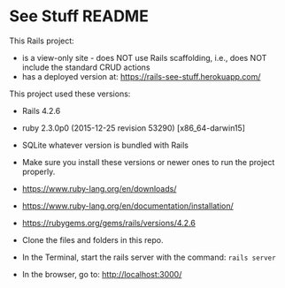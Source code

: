 # See Stuff README

This Rails project:

- is a view-only site - does NOT use Rails scaffolding, i.e., does NOT include the standard CRUD actions
- has a deployed version at: <https://rails-see-stuff.herokuapp.com/>

This project used these versions:

- Rails 4.2.6
- ruby 2.3.0p0 (2015-12-25 revision 53290) [x86_64-darwin15]
- SQLite whatever version is bundled with Rails

- Make sure you install these versions or newer ones to run the project properly.

- <https://www.ruby-lang.org/en/downloads/>

- <https://www.ruby-lang.org/en/documentation/installation/>
- <https://rubygems.org/gems/rails/versions/4.2.6>

- Clone the files and folders in this repo.

- In the Terminal, start the rails server with the command: `rails server`

- In the browser, go to: <http://localhost:3000/>
